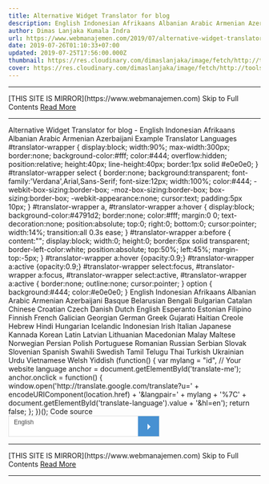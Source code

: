 ```yaml
---
title: Alternative Widget Translator for blog
description: English Indonesian Afrikaans Albanian Arabic Armenian Azerbaijani
author: Dimas Lanjaka Kumala Indra
url: https://www.webmanajemen.com/2019/07/alternative-widget-translator-for-blog.html
date: 2019-07-26T01:10:33+07:00
updated: 2019-07-25T17:56:00.000Z
thumbnail: https://res.cloudinary.com/dimaslanjaka/image/fetch/http://tools.robingood.com/assets/393/1493297085-google-translate-2png.png
cover: https://res.cloudinary.com/dimaslanjaka/image/fetch/http://tools.robingood.com/assets/393/1493297085-google-translate-2png.png
---
```


<hr/> [THIS SITE IS MIRROR](https://www.webmanajemen.com) Skip to Full Contents <a href="https://www.webmanajemen.com/2019/07/alternative-widget-translator-for-blog.html" rel="follow" class="button" id="read-more">Read More</a> <hr/> Alternative Widget Translator for blog - English Indonesian Afrikaans Albanian Arabic Armenian Azerbaijani Example Translator Languages  #translator-wrapper {     display:block;     width:90%;     max-width:300px;     border:none;     background-color:#fff;     color:#444;     overflow:hidden;     position:relative;     height:40px;     line-height:40px;     border:1px solid #e0e0e0;   }   #translator-wrapper select {     border:none;     background:transparent;     font-family:'Verdana',Arial,Sans-Serif;     font-size:12px;     width:100%;     color:#444;     -webkit-box-sizing:border-box;     -moz-box-sizing:border-box;     box-sizing:border-box;     -webkit-appearance:none;     cursor:text;     padding:5px 10px;   }   #translator-wrapper a,   #translator-wrapper a:hover {     display:block;     background-color:#4791d2;     border:none;     color:#fff;     margin:0 0;     text-decoration:none;     position:absolute;     top:0;     right:0;     bottom:0;     cursor:pointer;     width:14%;     transition:all 0.3s ease;   }   #translator-wrapper a:before {     content:"";     display:block;     width:0;     height:0;     border:6px solid transparent;     border-left-color:white;     position:absolute;     top:50%;     left:45%;     margin-top:-5px;   }   #translator-wrapper a:hover {opacity:0.9;}   #translator-wrapper a:active {opacity:0.9;}   #translator-wrapper select:focus,   #translator-wrapper a:focus,   #translator-wrapper select:active,   #translator-wrapper a:active {     border:none;     outline:none;     cursor:pointer;   }   option {     background:#444;     color:#e0e0e0;   }     
                English          Indonesian          Afrikaans          Albanian          Arabic          Armenian          Azerbaijani          Basque          Belarusian          Bengali          Bulgarian          Catalan          Chinese          Croatian          Czech          Danish          Dutch          English          Esperanto          Estonian          Filipino          Finnish          French          Galician          Georgian          German          Greek          Gujarati          Haitian Creole          Hebrew          Hindi          Hungarian          Icelandic          Indonesian          Irish          Italian          Japanese          Kannada          Korean          Latin          Latvian          Lithuanian          Macedonian          Malay          Maltese          Norwegian          Persian          Polish          Portuguese          Romanian          Russian          Serbian          Slovak          Slovenian          Spanish          Swahili          Swedish          Tamil          Telugu          Thai          Turkish          Ukrainian          Urdu          Vietnamese          Welsh          Yiddish        
    (function() {       var mylang = "id", // Your website language           anchor = document.getElementById('translate-me');       anchor.onclick = function() {           window.open('http://translate.google.com/translate?u=' + encodeURIComponent(location.href) + '&langpair=' + mylang + '%7C' + document.getElementById('translate-language').value + '&hl=en');           return false;       };   })();    Code source
<style type="text/css">
  #translator-wrapper {
    display:block;
    width:90%;
    max-width:300px;
    border:none;
    background-color:#fff;
    color:#444;
    overflow:hidden;
    position:relative;
    height:40px;
    line-height:40px;
    border:1px solid #e0e0e0;
  }
  #translator-wrapper select {
    border:none;
    background:transparent;
    font-family:'Verdana',Arial,Sans-Serif;
    font-size:12px;
    width:100%;
    color:#444;
    -webkit-box-sizing:border-box;
    -moz-box-sizing:border-box;
    box-sizing:border-box;
    -webkit-appearance:none;
    cursor:text;
    padding:5px 10px;
  }
  #translator-wrapper a,
  #translator-wrapper a:hover {
    display:block;
    background-color:#4791d2;
    border:none;
    color:#fff;
    margin:0 0;
    text-decoration:none;
    position:absolute;
    top:0;
    right:0;
    bottom:0;
    cursor:pointer;
    width:14%;
    transition:all 0.3s ease;
  }
  #translator-wrapper a:before {
    content:"";
    display:block;
    width:0;
    height:0;
    border:6px solid transparent;
    border-left-color:white;
    position:absolute;
    top:50%;
    left:45%;
    margin-top:-5px;
  }
  #translator-wrapper a:hover {opacity:0.9;}
  #translator-wrapper a:active {opacity:0.9;}
  #translator-wrapper select:focus,
  #translator-wrapper a:focus,
  #translator-wrapper select:active,
  #translator-wrapper a:active {
    border:none;
    outline:none;
    cursor:pointer;
  }
  option {
    background:#444;
    color:#e0e0e0;
  }
  </style>
  <div id="translator-wrapper">
      <select id="translate-language">
          <option value="en" selected="selected">English</option>
          <option value="id">Indonesian</option>
          <option value="af">Afrikaans</option>
          <option value="sq">Albanian</option>
          <option value="ar">Arabic</option>
          <option value="hy">Armenian</option>
          <option value="az">Azerbaijani</option>
          <option value="eu">Basque</option>
          <option value="be">Belarusian</option>
          <option value="bn">Bengali</option>
          <option value="bg">Bulgarian</option>
          <option value="ca">Catalan</option>
          <option value="zh-CN">Chinese</option>
          <option value="hr">Croatian</option>
          <option value="cs">Czech</option>
          <option value="da">Danish</option>
          <option value="nl">Dutch</option>
          <option value="en">English</option>
          <option value="eo">Esperanto</option>
          <option value="et">Estonian</option>
          <option value="tl">Filipino</option>
          <option value="fi">Finnish</option>
          <option value="fr">French</option>
          <option value="gl">Galician</option>
          <option value="ka">Georgian</option>
          <option value="de">German</option>
          <option value="el">Greek</option>
          <option value="gu">Gujarati</option>
          <option value="ht">Haitian Creole</option>
          <option value="iw">Hebrew</option>
          <option value="hi">Hindi</option>
          <option value="hu">Hungarian</option>
          <option value="is">Icelandic</option>
          <option value="id">Indonesian</option>
          <option value="ga">Irish</option>
          <option value="it">Italian</option>
          <option value="ja">Japanese</option>
          <option value="kn">Kannada</option>
          <option value="ko">Korean</option>
          <option value="la">Latin</option>
          <option value="lv">Latvian</option>
          <option value="lt">Lithuanian</option>
          <option value="mk">Macedonian</option>
          <option value="ms">Malay</option>
          <option value="mt">Maltese</option>
          <option value="no">Norwegian</option>
          <option value="fa">Persian</option>
          <option value="pl">Polish</option>
          <option value="pt">Portuguese</option>
          <option value="ro">Romanian</option>
          <option value="ru">Russian</option>
          <option value="sr">Serbian</option>
          <option value="sk">Slovak</option>
          <option value="sl">Slovenian</option>
          <option value="es">Spanish</option>
          <option value="sw">Swahili</option>
          <option value="sv">Swedish</option>
          <option value="ta">Tamil</option>
          <option value="te">Telugu</option>
          <option value="th">Thai</option>
          <option value="tr">Turkish</option>
          <option value="uk">Ukrainian</option>
          <option value="ur">Urdu</option>
          <option value="vi">Vietnamese</option>
          <option value="cy">Welsh</option>
          <option value="yi">Yiddish</option>
      </select><a id="translate-me" href="#" title="Translate"></a>
  </div>
  <script type="text/javascript">
  (function() {
      var mylang = "id", // Your website language
          anchor = document.getElementById('translate-me');
      anchor.onclick = function() {
          window.open('http://translate.google.com/translate?u=' + encodeURIComponent(location.href) + '&langpair=' + mylang + '%7C' + document.getElementById('translate-language').value + '&hl=en');
          return false;
      };
  })();
  </script> <hr/> [THIS SITE IS MIRROR](https://www.webmanajemen.com) Skip to Full Contents <a href="https://www.webmanajemen.com/2019/07/alternative-widget-translator-for-blog.html" rel="follow" class="button" id="read-more">Read More</a> <hr/>